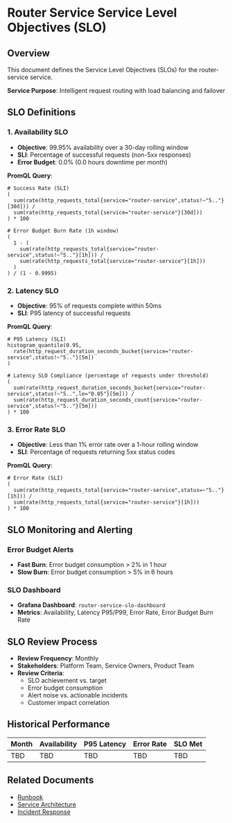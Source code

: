 # Router Service Service Level Objectives (SLO)

## Overview
This document defines the Service Level Objectives (SLOs) for the router-service service.

**Service Purpose**: Intelligent request routing with load balancing and failover

## SLO Definitions

### 1. Availability SLO
- **Objective**: 99.95% availability over a 30-day rolling window
- **SLI**: Percentage of successful requests (non-5xx responses)
- **Error Budget**: 0.0% (0.0 hours downtime per month)

**PromQL Query**:
```promql
# Success Rate (SLI)
(
  sum(rate(http_requests_total{service="router-service",status!~"5.."}[30d])) /
  sum(rate(http_requests_total{service="router-service"}[30d]))
) * 100

# Error Budget Burn Rate (1h window)
(
  1 - (
    sum(rate(http_requests_total{service="router-service",status!~"5.."}[1h])) /
    sum(rate(http_requests_total{service="router-service"}[1h]))
  )
) / (1 - 0.9995)
```

### 2. Latency SLO
- **Objective**: 95% of requests complete within 50ms
- **SLI**: P95 latency of successful requests

**PromQL Query**:
```promql
# P95 Latency (SLI)
histogram_quantile(0.95, 
  rate(http_request_duration_seconds_bucket{service="router-service",status!~"5.."}[5m])
)

# Latency SLO Compliance (percentage of requests under threshold)
(
  sum(rate(http_request_duration_seconds_bucket{service="router-service",status!~"5..",le="0.05"}[5m])) /
  sum(rate(http_request_duration_seconds_count{service="router-service",status!~"5.."}[5m]))
) * 100
```

### 3. Error Rate SLO
- **Objective**: Less than 1% error rate over a 1-hour rolling window
- **SLI**: Percentage of requests returning 5xx status codes

**PromQL Query**:
```promql
# Error Rate (SLI)
(
  sum(rate(http_requests_total{service="router-service",status=~"5.."}[1h])) /
  sum(rate(http_requests_total{service="router-service"}[1h]))
) * 100
```

## SLO Monitoring and Alerting

### Error Budget Alerts
- **Fast Burn**: Error budget consumption > 2% in 1 hour
- **Slow Burn**: Error budget consumption > 5% in 6 hours

### SLO Dashboard
- **Grafana Dashboard**: `router-service-slo-dashboard`
- **Metrics**: Availability, Latency P95/P99, Error Rate, Error Budget Burn Rate

## SLO Review Process
- **Review Frequency**: Monthly
- **Stakeholders**: Platform Team, Service Owners, Product Team
- **Review Criteria**: 
  - SLO achievement vs. target
  - Error budget consumption
  - Alert noise vs. actionable incidents
  - Customer impact correlation

## Historical Performance
<!-- Update monthly with actual performance data -->
| Month | Availability | P95 Latency | Error Rate | SLO Met |
|-------|-------------|-------------|------------|---------|
| TBD   | TBD         | TBD         | TBD        | TBD     |

## Related Documents
- [Runbook](./router-service-runbook.md)
- [Service Architecture](../README.md)
- [Incident Response](https://docs.company.com/incident-response)
